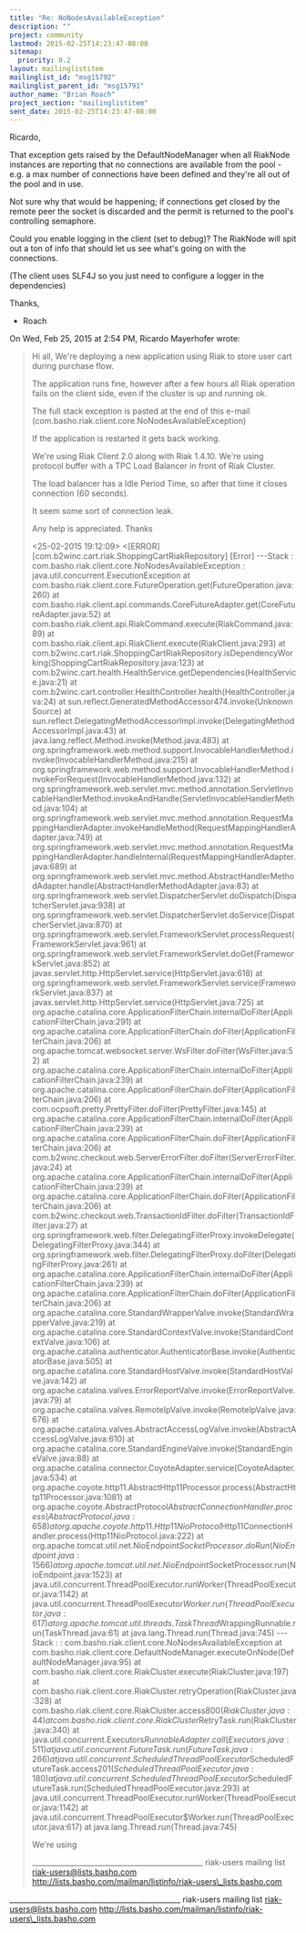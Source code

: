 ```yaml
---
title: "Re: NoNodesAvailableException"
description: ""
project: community
lastmod: 2015-02-25T14:23:47-08:00
sitemap:
  priority: 0.2
layout: mailinglistitem
mailinglist_id: "msg15792"
mailinglist_parent_id: "msg15791"
author_name: "Brian Roach"
project_section: "mailinglistitem"
sent_date: 2015-02-25T14:23:47-08:00
---
```



Ricardo,

That exception gets raised by the DefaultNodeManager when all RiakNode
instances are reporting that no connections are available from the
pool - e.g. a max number of connections have been defined and they're
all out of the pool and in use.

Not sure why that would be happening; if connections get closed by the
remote peer the socket is discarded and the permit is returned to the
pool's controlling semaphore.

Could you enable logging in the client (set to debug)? The RiakNode
will spit out a ton of info that should let us see what's going on
with the connections.

(The client uses SLF4J so you just need to configure a logger in the
dependencies)

Thanks,
- Roach


On Wed, Feb 25, 2015 at 2:54 PM, Ricardo Mayerhofer
 wrote:
> Hi all,
> We're deploying a new application using Riak to store user cart during
> purchase flow.
>
> The application runs fine, however after a few hours all Riak operation
> fails on the client side, even if the cluster is up and running ok.
>
> The full stack exception is pasted at the end of this e-mail
> (com.basho.riak.client.core.NoNodesAvailableException)
>
> If the application is restarted it gets back working.
>
> We're using Riak Client 2.0 along with Riak 1.4.10. We're using protocol
> buffer with a TPC Load Balancer in front of Riak Cluster.
>
> The load balancer has a Idle Period Time, so after that time it closes
> connection (60 seconds).
>
> It seem some sort of connection leak.
>
> Any help is appreciated. Thanks
>
> <25-02-2015 19:12:09> 
>   <[ERROR]
> [com.b2winc.cart.riak.ShoppingCartRiakRepository] [Error]
> ---Stack : com.basho.riak.client.core.NoNodesAvailableException :
> java.util.concurrent.ExecutionException at
> com.basho.riak.client.core.FutureOperation.get(FutureOperation.java:260)
> at
> com.basho.riak.client.api.commands.CoreFutureAdapter.get(CoreFutureAdapter.java:52)
> at com.basho.riak.client.api.RiakCommand.execute(RiakCommand.java:89)
> at com.basho.riak.client.api.RiakClient.execute(RiakClient.java:293)
> at
> com.b2winc.cart.riak.ShoppingCartRiakRepository.isDependencyWorking(ShoppingCartRiakRepository.java:123)
> at
> com.b2winc.cart.health.HealthService.getDependencies(HealthService.java:21)
> at
> com.b2winc.cart.controller.HealthController.health(HealthController.java:24)
> at sun.reflect.GeneratedMethodAccessor474.invoke(Unknown Source)
> at
> sun.reflect.DelegatingMethodAccessorImpl.invoke(DelegatingMethodAccessorImpl.java:43)
> at java.lang.reflect.Method.invoke(Method.java:483)
> at
> org.springframework.web.method.support.InvocableHandlerMethod.invoke(InvocableHandlerMethod.java:215)
> at
> org.springframework.web.method.support.InvocableHandlerMethod.invokeForRequest(InvocableHandlerMethod.java:132)
> at
> org.springframework.web.servlet.mvc.method.annotation.ServletInvocableHandlerMethod.invokeAndHandle(ServletInvocableHandlerMethod.java:104)
> at
> org.springframework.web.servlet.mvc.method.annotation.RequestMappingHandlerAdapter.invokeHandleMethod(RequestMappingHandlerAdapter.java:749)
> at
> org.springframework.web.servlet.mvc.method.annotation.RequestMappingHandlerAdapter.handleInternal(RequestMappingHandlerAdapter.java:689)
> at
> org.springframework.web.servlet.mvc.method.AbstractHandlerMethodAdapter.handle(AbstractHandlerMethodAdapter.java:83)
> at
> org.springframework.web.servlet.DispatcherServlet.doDispatch(DispatcherServlet.java:938)
> at
> org.springframework.web.servlet.DispatcherServlet.doService(DispatcherServlet.java:870)
> at
> org.springframework.web.servlet.FrameworkServlet.processRequest(FrameworkServlet.java:961)
> at
> org.springframework.web.servlet.FrameworkServlet.doGet(FrameworkServlet.java:852)
> at javax.servlet.http.HttpServlet.service(HttpServlet.java:618)
> at
> org.springframework.web.servlet.FrameworkServlet.service(FrameworkServlet.java:837)
> at javax.servlet.http.HttpServlet.service(HttpServlet.java:725)
> at
> org.apache.catalina.core.ApplicationFilterChain.internalDoFilter(ApplicationFilterChain.java:291)
> at
> org.apache.catalina.core.ApplicationFilterChain.doFilter(ApplicationFilterChain.java:206)
> at org.apache.tomcat.websocket.server.WsFilter.doFilter(WsFilter.java:52)
> at
> org.apache.catalina.core.ApplicationFilterChain.internalDoFilter(ApplicationFilterChain.java:239)
> at
> org.apache.catalina.core.ApplicationFilterChain.doFilter(ApplicationFilterChain.java:206)
> at com.ocpsoft.pretty.PrettyFilter.doFilter(PrettyFilter.java:145)
> at
> org.apache.catalina.core.ApplicationFilterChain.internalDoFilter(ApplicationFilterChain.java:239)
> at
> org.apache.catalina.core.ApplicationFilterChain.doFilter(ApplicationFilterChain.java:206)
> at
> com.b2winc.checkout.web.ServerErrorFilter.doFilter(ServerErrorFilter.java:24)
> at
> org.apache.catalina.core.ApplicationFilterChain.internalDoFilter(ApplicationFilterChain.java:239)
> at
> org.apache.catalina.core.ApplicationFilterChain.doFilter(ApplicationFilterChain.java:206)
> at
> com.b2winc.checkout.web.TransactionIdFilter.doFilter(TransactionIdFilter.java:27)
> at
> org.springframework.web.filter.DelegatingFilterProxy.invokeDelegate(DelegatingFilterProxy.java:344)
> at
> org.springframework.web.filter.DelegatingFilterProxy.doFilter(DelegatingFilterProxy.java:261)
> at
> org.apache.catalina.core.ApplicationFilterChain.internalDoFilter(ApplicationFilterChain.java:239)
> at
> org.apache.catalina.core.ApplicationFilterChain.doFilter(ApplicationFilterChain.java:206)
> at
> org.apache.catalina.core.StandardWrapperValve.invoke(StandardWrapperValve.java:219)
> at
> org.apache.catalina.core.StandardContextValve.invoke(StandardContextValve.java:106)
> at
> org.apache.catalina.authenticator.AuthenticatorBase.invoke(AuthenticatorBase.java:505)
> at
> org.apache.catalina.core.StandardHostValve.invoke(StandardHostValve.java:142)
> at
> org.apache.catalina.valves.ErrorReportValve.invoke(ErrorReportValve.java:79)
> at org.apache.catalina.valves.RemoteIpValve.invoke(RemoteIpValve.java:676)
> at
> org.apache.catalina.valves.AbstractAccessLogValve.invoke(AbstractAccessLogValve.java:610)
> at
> org.apache.catalina.core.StandardEngineValve.invoke(StandardEngineValve.java:88)
> at
> org.apache.catalina.connector.CoyoteAdapter.service(CoyoteAdapter.java:534)
> at
> org.apache.coyote.http11.AbstractHttp11Processor.process(AbstractHttp11Processor.java:1081)
> at
> org.apache.coyote.AbstractProtocol$AbstractConnectionHandler.process(AbstractProtocol.java:658)
> at
> org.apache.coyote.http11.Http11NioProtocol$Http11ConnectionHandler.process(Http11NioProtocol.java:222)
> at
> org.apache.tomcat.util.net.NioEndpoint$SocketProcessor.doRun(NioEndpoint.java:1566)
> at
> org.apache.tomcat.util.net.NioEndpoint$SocketProcessor.run(NioEndpoint.java:1523)
> at
> java.util.concurrent.ThreadPoolExecutor.runWorker(ThreadPoolExecutor.java:1142)
> at
> java.util.concurrent.ThreadPoolExecutor$Worker.run(ThreadPoolExecutor.java:617)
> at
> org.apache.tomcat.util.threads.TaskThread$WrappingRunnable.run(TaskThread.java:61)
> at java.lang.Thread.run(Thread.java:745)
> ---Stack : : com.basho.riak.client.core.NoNodesAvailableException at
> com.basho.riak.client.core.DefaultNodeManager.executeOnNode(DefaultNodeManager.java:95)
> at com.basho.riak.client.core.RiakCluster.execute(RiakCluster.java:197)
> at
> com.basho.riak.client.core.RiakCluster.retryOperation(RiakCluster.java:328)
> at com.basho.riak.client.core.RiakCluster.access$800(RiakCluster.java:44)
> at
> com.basho.riak.client.core.RiakCluster$RetryTask.run(RiakCluster.java:340)
> at java.util.concurrent.Executors$RunnableAdapter.call(Executors.java:511)
> at java.util.concurrent.FutureTask.run(FutureTask.java:266)
> at
> java.util.concurrent.ScheduledThreadPoolExecutor$ScheduledFutureTask.access$201(ScheduledThreadPoolExecutor.java:180)
> at
> java.util.concurrent.ScheduledThreadPoolExecutor$ScheduledFutureTask.run(ScheduledThreadPoolExecutor.java:293)
> at
> java.util.concurrent.ThreadPoolExecutor.runWorker(ThreadPoolExecutor.java:1142)
> at
> java.util.concurrent.ThreadPoolExecutor$Worker.run(ThreadPoolExecutor.java:617)
> at java.lang.Thread.run(Thread.java:745)
>
>
> We're using
>
> \_\_\_\_\_\_\_\_\_\_\_\_\_\_\_\_\_\_\_\_\_\_\_\_\_\_\_\_\_\_\_\_\_\_\_\_\_\_\_\_\_\_\_\_\_\_\_
> riak-users mailing list
> riak-users@lists.basho.com
> http://lists.basho.com/mailman/listinfo/riak-users\_lists.basho.com
>

\_\_\_\_\_\_\_\_\_\_\_\_\_\_\_\_\_\_\_\_\_\_\_\_\_\_\_\_\_\_\_\_\_\_\_\_\_\_\_\_\_\_\_\_\_\_\_
riak-users mailing list
riak-users@lists.basho.com
http://lists.basho.com/mailman/listinfo/riak-users\_lists.basho.com

